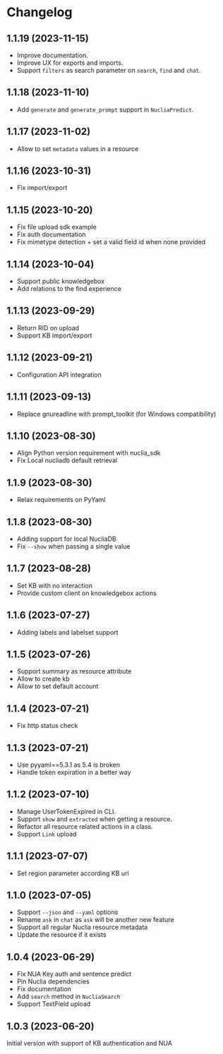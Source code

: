 # Changelog

## 1.1.19 (2023-11-15)

- Improve documentation.
- Improve UX for exports and imports.
- Support `filters` as search parameter on `search`, `find` and `chat`.


## 1.1.18 (2023-11-10)


- Add `generate` and `generate_prompt` support in `NucliaPredict`.



## 1.1.17 (2023-11-02)


- Allow to set `metadata` values in a resource


## 1.1.16 (2023-10-31)


- Fix import/export


## 1.1.15 (2023-10-20)


- Fix file upload sdk example
- Fix auth documentation
- Fix mimetype detection + set a valid field id when none provided


## 1.1.14 (2023-10-04)


- Support public knowledgebox
- Add relations to the find experience


## 1.1.13 (2023-09-29)


- Return RID on upload
- Support KB import/export


## 1.1.12 (2023-09-21)


- Configuration API integration


## 1.1.11 (2023-09-13)


- Replace gnureadline with prompt_toolkit (for Windows compatibility)


## 1.1.10 (2023-08-30)


- Align Python version requirement with nuclia_sdk
- Fix Local nucliadb default retrieval


## 1.1.9 (2023-08-30)


- Relax requirements on PyYaml


## 1.1.8 (2023-08-30)


- Adding support for local NucliaDB
- Fix `--show` when passing a single value


## 1.1.7 (2023-08-28)


- Set KB with no interaction
- Provide custom client on knowledgebox actions


## 1.1.6 (2023-07-27)


- Adding labels and labelset support


## 1.1.5 (2023-07-26)

- Support summary as resource attribute
- Allow to create kb
- Allow to set default account

## 1.1.4 (2023-07-21)

- Fix http status check

## 1.1.3 (2023-07-21)

- Use pyyaml==5.3.1 as 5.4 is broken
- Handle token expiration in a better way

## 1.1.2 (2023-07-10)

- Manage UserTokenExpired in CLI.
- Support `show` and `extracted` when getting a resource.
- Refactor all resource related actions in a class.
- Support `Link` upload

## 1.1.1 (2023-07-07)

- Set region parameter according KB url

## 1.1.0 (2023-07-05)

- Support `--json` and `--yaml` options
- Rename `ask` in `chat` as `ask` will be another new feature
- Support all regular Nuclia resource metadata
- Update the resource if it exists

## 1.0.4 (2023-06-29)

- Fix NUA Key auth and sentence predict
- Pin Nuclia dependencies
- Fix documentation
- Add `search` method in `NucliaSearch`
- Support TextField upload

## 1.0.3 (2023-06-20)

Initial version with support of KB authentication and NUA
